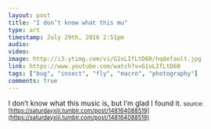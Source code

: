 ```yaml
---
layout: post
title: "I don’t know what this mu"
type: art
timestamp: July 29th, 2016 2:51pm
audio: 
video: 
image: http://i3.ytimg.com/vi/G1vLIfLtD60/hqdefault.jpg
link: https://www.youtube.com/watch?v=G1vLIfLtD60
tags: ["bug", "insect", "fly", "macro", "photography"]
comments: true
---
```

I don’t know what this music is, but I’m glad I found it.
<small>source: [https://saturdayxiii.tumblr.com/post/148164088519](https://saturdayxiii.tumblr.com/post/148164088519)</small>